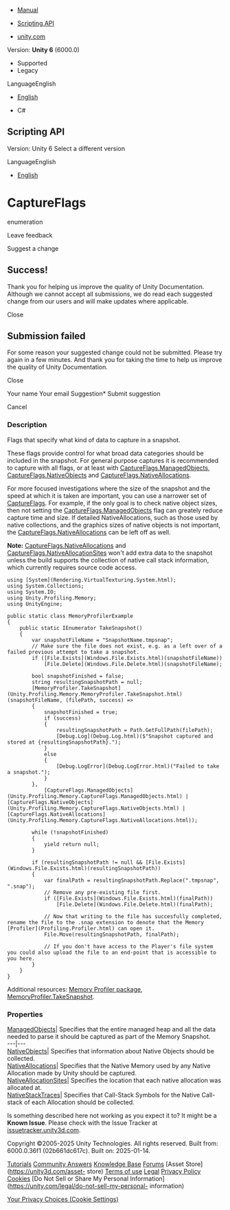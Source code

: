 [ ]()

  * [Manual](../Manual/index.html)
  * [Scripting API](../ScriptReference/index.html)

  * [unity.com](https://unity.com/)

Version: **Unity 6** (6000.0)

  * Supported
  * Legacy

LanguageEnglish

  * [English]()

  * C#

[ ](https://docs.unity3d.com)

## Scripting API

Version: Unity 6 Select a different version

LanguageEnglish

  * [English]()

# CaptureFlags

enumeration

Leave feedback

Suggest a change

## Success!

Thank you for helping us improve the quality of Unity Documentation. Although
we cannot accept all submissions, we do read each suggested change from our
users and will make updates where applicable.

Close

## Submission failed

For some reason your suggested change could not be submitted. Please <a>try
again</a> in a few minutes. And thank you for taking the time to help us
improve the quality of Unity Documentation.

Close

Your name Your email Suggestion* Submit suggestion

Cancel

[ ]()

### Description

Flags that specify what kind of data to capture in a snapshot.

These flags provide control for what broad data categories should be included
in the snapshot. For general purpose captures it is recommended to capture
with all flags, or at least with
[CaptureFlags.ManagedObjects](Unity.Profiling.Memory.CaptureFlags.ManagedObjects.html),
[CaptureFlags.NativeObjects](Unity.Profiling.Memory.CaptureFlags.NativeObjects.html)
and
[CaptureFlags.NativeAllocations](Unity.Profiling.Memory.CaptureFlags.NativeAllocations.html).  
  
For more focused investigations where the size of the snapshot and the speed
at which it is taken are important, you can use a narrower set of
[CaptureFlags](Unity.Profiling.Memory.CaptureFlags.html). For example, if the
only goal is to check native object sizes, then not setting the
[CaptureFlags.ManagedObjects](Unity.Profiling.Memory.CaptureFlags.ManagedObjects.html)
flag can greately reduce capture time and size. If detailed NativeAllocations,
such as those used by native collections, and the graphics sizes of native
objects is not important, the
[CaptureFlags.NativeAllocations](Unity.Profiling.Memory.CaptureFlags.NativeAllocations.html)
can be left off as well.  
  
**Note:**
[CaptureFlags.NativeAllocations](Unity.Profiling.Memory.CaptureFlags.NativeAllocations.html)
and
[CaptureFlags.NativeAllocationSites](Unity.Profiling.Memory.CaptureFlags.NativeAllocationSites.html)
won't add extra data to the snapshot unless the build supports the collection
of native call stack information, which currently requires source code access.

    
    
    using [System](Rendering.VirtualTexturing.System.html);
    using System.Collections;
    using System.IO;
    using Unity.Profiling.Memory;
    using UnityEngine;  
      
    public static class MemoryProfilerExample
    {
        public static IEnumerator TakeSnapshot()
        {
            var snapshotFileName = "SnapshotName.tmpsnap";
            // Make sure the file does not exist, e.g. as a left over of a failed previous attempt to take a snapshot.
            if ([File.Exists](Windows.File.Exists.html)(snapshotFileName))
                [File.Delete](Windows.File.Delete.html)(snapshotFileName);  
      
            bool snapshotFinished = false;
            string resultingSnapshotPath = null;
            [MemoryProfiler.TakeSnapshot](Unity.Profiling.Memory.MemoryProfiler.TakeSnapshot.html)(snapshotFileName, (filePath, success) =>
            {
                snapshotFinished = true;
                if (success)
                {
                    resultingSnapshotPath = Path.GetFullPath(filePath);
                    [Debug.Log](Debug.Log.html)($"Snapshot captured and stored at {resultingSnapshotPath}.");
                }
                else
                {
                    [Debug.LogError](Debug.LogError.html)("Failed to take a snapshot.");
                }
            },
                [CaptureFlags.ManagedObjects](Unity.Profiling.Memory.CaptureFlags.ManagedObjects.html) | [CaptureFlags.NativeObjects](Unity.Profiling.Memory.CaptureFlags.NativeObjects.html) | [CaptureFlags.NativeAllocations](Unity.Profiling.Memory.CaptureFlags.NativeAllocations.html));  
      
            while (!snapshotFinished)
            {
                yield return null;
            }  
      
            if (resultingSnapshotPath != null && [File.Exists](Windows.File.Exists.html)(resultingSnapshotPath))
            {
                var finalPath = resultingSnapshotPath.Replace(".tmpsnap", ".snap");
                // Remove any pre-existing file first.
                if ([File.Exists](Windows.File.Exists.html)(finalPath))
                    [File.Delete](Windows.File.Delete.html)(finalPath);  
      
                // Now that writing to the file has succesfully completed, rename the file to the .snap extension to denote that the Memory [Profiler](Profiling.Profiler.html) can open it.
                File.Move(resultingSnapshotPath, finalPath);  
      
                // If you don't have access to the Player's file system you could also upload the file to an end-point that is accessible to you here.
            }
        }
    }
    

Additional resources: [Memory Profiler
package](https://docs.unity3d.com/Packages/com.unity.memoryprofiler@latest/),
[MemoryProfiler.TakeSnapshot](Unity.Profiling.Memory.MemoryProfiler.TakeSnapshot.html).

### Properties

[ManagedObjects](Unity.Profiling.Memory.CaptureFlags.ManagedObjects.html)|
Specifies that the entire managed heap and all the data needed to parse it
should be captured as part of the Memory Snapshot.  
---|---  
[NativeObjects](Unity.Profiling.Memory.CaptureFlags.NativeObjects.html)|
Specifies that information about Native Objects should be collected.  
[NativeAllocations](Unity.Profiling.Memory.CaptureFlags.NativeAllocations.html)|
Specifies that the Native Memory used by any Native Allocation made by Unity
should be captured.  
[NativeAllocationSites](Unity.Profiling.Memory.CaptureFlags.NativeAllocationSites.html)|
Specifies the location that each native allocation was allocated at.  
[NativeStackTraces](Unity.Profiling.Memory.CaptureFlags.NativeStackTraces.html)|
Specifies that Call-Stack Symbols for the Native Call-stack of each Allocation
should be collected.  
  
Is something described here not working as you expect it to? It might be a
**Known Issue**. Please check with the Issue Tracker at
[issuetracker.unity3d.com](https://issuetracker.unity3d.com).

Copyright ©2005-2025 Unity Technologies. All rights reserved. Built from:
6000.0.36f1 (02b661dc617c). Built on: 2025-01-14.

[Tutorials](https://unity3d.com/learn) [Community
Answers](https://answers.unity3d.com) [Knowledge
Base](https://support.unity3d.com/hc/en-us)
[Forums](https://forum.unity3d.com) [Asset Store](https://unity3d.com/asset-
store) [Terms of use](https://docs.unity3d.com/Manual/TermsOfUse.html)
[Legal](https://unity.com/legal) [Privacy
Policy](https://unity.com/legal/privacy-policy)
[Cookies](https://unity.com/legal/cookie-policy) [Do Not Sell or Share My
Personal Information](https://unity.com/legal/do-not-sell-my-personal-
information)

[Your Privacy Choices (Cookie Settings)](javascript:void\(0\);)

